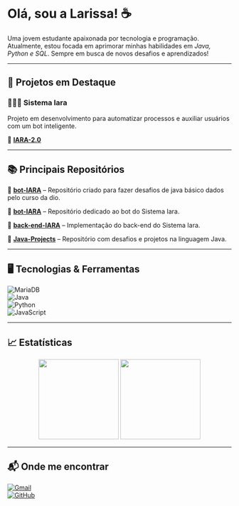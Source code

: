 # Olá, sou a Larissa! ☕  
Uma jovem estudante apaixonada por tecnologia e programação. Atualmente, estou focada em aprimorar minhas habilidades em *Java, Python e SQL*. Sempre em busca de novos desafios e aprendizados!  

---

## 🚀 Projetos em Destaque  

### 🧜🏾‍♀️ Sistema Iara  
Projeto em desenvolvimento para automatizar processos e auxiliar usuários com um bot inteligente.  

🔗 **[IARA-2.0](https://github.com/lari2806/IARA-2.0)**  

---

## 📚 Principais Repositórios  

📌 **[bot-IARA](https://github.com/lari2806/dio-trilha-java-basico)** – Repositório criado para fazer desafios de java básico dados pelo curso da dio.  

📌 **[bot-IARA](https://github.com/lari2806/bot-IARA)** – Repositório dedicado ao bot do Sistema Iara.  

📌 **[back-end-IARA](https://github.com/lari2806/back-end-IARA)** – Implementação do back-end do Sistema Iara.  

📌 **[Java-Projects](https://github.com/lari2806/Java-Projects)** – Repositório com desafios e projetos na linguagem Java.  

---

## 🖥 Tecnologias & Ferramentas  

![MariaDB](https://img.shields.io/badge/MariaDB-01529E?style=for-the-badge&logo=mariadb&logoColor=white)  
![Java](https://img.shields.io/badge/java-%23ED8B00.svg?style=for-the-badge&logo=openjdk&logoColor=white)  
![Python](https://img.shields.io/badge/python-3670A0?style=for-the-badge&logo=python&logoColor=ffdd54)  
![JavaScript](https://img.shields.io/badge/JavaScript-F7DF1E?style=for-the-badge&logo=javascript&logoColor=black)  

---

## 📈 Estatísticas  

<div align="center">  
  <img height="180em" src="https://github-readme-stats.vercel.app/api?username=lari2806&show_icons=true&theme=dark"/>  
  <img height="180em" src="https://github-readme-stats.vercel.app/api/top-langs/?username=lari2806&layout=compact&theme=dark"/>  
</div>  

---

## 📬 Onde me encontrar  

[![Gmail](https://img.shields.io/badge/Gmail-333333?style=for-the-badge&logo=gmail&logoColor=red)](mailto:larissa.rfs28@gmail.com)  
[![GitHub](https://img.shields.io/badge/GitHub-100000?style=for-the-badge&logo=github&logoColor=white)](https://github.com/lari2806)
